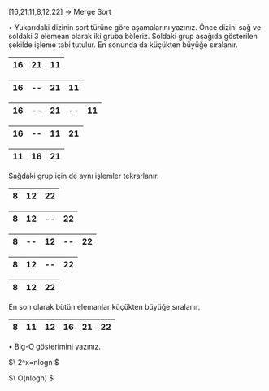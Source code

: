[16,21,11,8,12,22] -> Merge Sort

•	Yukarıdaki dizinin sort türüne göre aşamalarını yazınız.
Önce dizini sağ ve soldaki 3 elemean olarak iki gruba böleriz.
Soldaki grup aşağıda gösterilen şekilde işleme tabi tutulur. 
En sonunda da küçükten büyüğe sıralanır.

| 16 | 21 | 11 |  
| -- | -- | -- |  

| 16 | -- | 21 | 11 |  
| -- | -- | -- | -- | 

| 16 | -- | 21 | -- | 11 |  
| -- | -- | -- | -- | -- |

| 16 | -- | 11 | 21 |  
| -- | -- | -- | -- | 

| 11 | 16 | 21 |  
| -- | -- | -- | 

Sağdaki grup için de aynı işlemler tekrarlanır.


| 8  | 12 | 22 |  
| -- | -- | -- |  

| 8 | 12 | -- | 22 |  
| --| -- | -- | -- | 

| 8 | -- | 12 | -- | 22 |  
| --| -- | -- | -- | -- |

| 8 | 12 | -- | 22 |  
| --| -- | -- | -- | 

| 8  | 12 | 22 |  
| -- | -- | -- | 

En son olarak bütün elemanlar küçükten büyüğe sıralanır.

| 8  | 11 | 12 |  16 | 21 | 22 |  
| -- | -- | -- | --  | -- | -- | 

                                      
•	Big-O gösterimini yazınız.

$\ 2^x=nlogn $

$\ O(nlogn) $


